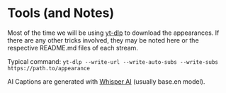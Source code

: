 # Tools (and Notes)
Most of the time we will be using [yt-dlp](https://github.com/yt-dlp/yt-dlp) to download the appearances. If there are any other tricks involved, they may be noted here or the respective README.md files of each stream.

Typical command:
```yt-dlp --write-url --write-auto-subs --write-subs https://path.to/appearance```

AI Captions are generated with [Whisper AI](https://github.com/openai/whisper) (usually base.en model).
